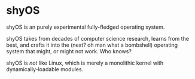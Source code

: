 # shyOS

shyOS is an purely experimental fully-fledged operating system.

shyOS takes from decades of computer science research, learns from the
best, and crafts it into the (next? oh man what a bombshell) operating
system that might, or might not work. Who knows?

shyOS is _not_ like Linux, which is merely a monolithic kernel with
dynamically-loadable modules.
